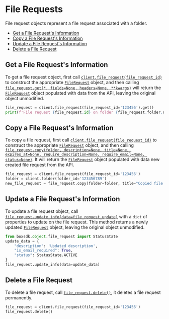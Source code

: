 # File Requests

File request objects represent a file request associated with a folder.

<!-- START doctoc generated TOC please keep comment here to allow auto update -->
<!-- DON'T EDIT THIS SECTION, INSTEAD RE-RUN doctoc TO UPDATE -->

- [Get a File Request's Information](#get-a-file-requests-information)
- [Copy a File Request's Information](#copy-a-file-requests-information)
- [Update a File Request's Information](#update-a-file-requests-information)
- [Delete a File Request](#delete-a-file-request)

<!-- END doctoc generated TOC please keep comment here to allow auto update -->

## Get a File Request's Information

To get a file request object, first call [`client.file_request(file_request_id)`][file_request] to construct the appropriate [`FileRequest`][file_request_class] object, and then calling [`file_request.get(*, fields=None, headers=None, **kwargs)`][get] will return the [`FileRequest`][file_request_class] object populated with data
from the API, leaving the original object unmodified.

<!-- sample get_file_requests_id -->

```python
file_request = client.file_request(file_request_id='123456').get()
print(f'File request {file_request.id} on folder {file_request.folder.name}')
```

[file_request]: https://box-python-sdk.readthedocs.io/en/latest/boxsdk.client.html#boxsdk.client.client.Client.file_request
[file_request_class]: https://box-python-sdk.readthedocs.io/en/latest/boxsdk.object.html#boxsdk.object.file_request.FileRequest
[get]: https://box-python-sdk.readthedocs.io/en/latest/boxsdk.object.html#boxsdk.object.base_object.BaseObject.get

## Copy a File Request's Information

To copy a file request, first call [`client.file_request(file_request_id)`][file_request] to construct the appropriate [`FileRequest`][file_request_class] object, and then calling [`file_request.copy(folder, description=None, title=None, expires_at=None, require_description=None, require_email=None, status=None)`][copy]. It will return the [`FileRequest`][file_request_class] object populated with data new created file request from the API.

<!-- sample post_file_requests_id_copy -->

```python
file_request = client.file_request(file_request_id='123456')
folder = client.folder(folder_id='123456789')
new_file_request = file_request.copy(folder=folder, title="Copied file request")
```

[file_request_class]: https://box-python-sdk.readthedocs.io/en/latest/boxsdk.object.html#boxsdk.object.file_request.FileRequest
[copy]: https://box-python-sdk.readthedocs.io/en/latest/boxsdk.object.html#boxsdk.object.file_request.FileRequest.copy

## Update a File Request's Information

To update a file request object, call [`file_request.update_info(data=file_request_update)`][update_info] with a `dict` of properties to
update on the file request. This method returns a newly updated [`FileRequest`][file_request_class] object, leaving the original object unmodified.

<!-- sample put_file_requests_id -->

```python
from boxsdk.object.file_request import StatusState
update_data = {
    "description": 'Updated description',
    "is_email_required": True,
    "status": StatusState.ACTIVE
}
file_request.update_info(data=update_data)
```

[update_info]: https://box-python-sdk.readthedocs.io/en/latest/boxsdk.object.html#boxsdk.object.base_object.BaseObject.update_info
[file_request_class]: https://box-python-sdk.readthedocs.io/en/latest/boxsdk.object.html#boxsdk.object.file_request.FileRequest

## Delete a File Request

To delete a file request, call [`file_request.delete()`][delete], it deletes a file request permanently.

<!-- sample delete_file_requests_id -->

```python
file_request = client.file_request(file_request_id='123456')
file_request.delete()
```

[delete]: https://box-python-sdk.readthedocs.io/en/latest/boxsdk.object.html#boxsdk.object.base_object.BaseObject.delete
